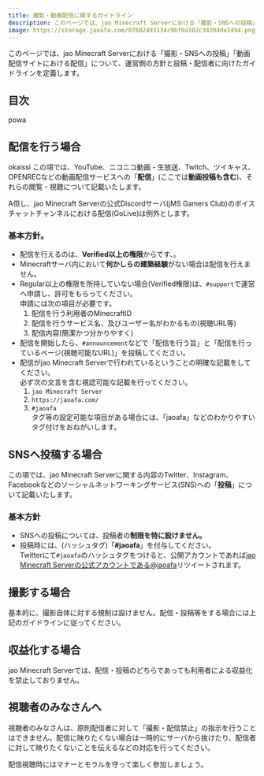 ```yaml
---
title: 撮影・動画配信に関するガイドライン
description: このページでは、jao Minecraft Serverにおける「撮影・SNSへの投稿」「動画配信サイトにおける配信」について、運営側の方針と投稿・配信者に向けたガイドラインを定義します。
image: https://storage.jaoafa.com/07602493134c9bf0a102c34304de2494.png
---
```

このページでは、jao Minecraft Serverにおける「撮影・SNSへの投稿」「動画配信サイトにおける配信」について、運営側の方針と投稿・配信者に向けたガイドラインを定義します。

## 目次
powa
<!--contents-->

## 配信を行う場合
okaissi
この項では、YouTube、ニコニコ動画・生放送、Twitch、ツイキャス、OPENRECなどの動画配信サービスへの「**配信**」(ここでは**動画投稿も含む**)、それらの閲覧・視聴について記載いたします。

A但し、jao Minecraft Serverの公式Discordサーバ(jMS Gamers Club)のボイスチャットチャンネルにおける配信(GoLive)は例外とします。

### 基本方針。

- 配信を行えるのは、**Verified以上の権限**からです、。
- Minecraftサーバ内において**何かしらの建築経験**がない場合は配信を行えません。
- Regular以上の権限を所持していない場合(Verified権限)は、`#support`で運営へ申請し、許可をもらってください。  
  申請には次の項目が必要です。
  1. 配信を行う利用者のMinecraftID
  2. 配信を行うサービス名、及びユーザー名がわかるもの(視聴URL等)
  3. 配信内容(簡潔かつ分かりやすく)
- 配信を開始したら、`#announcement`などで「配信を行う旨」と「配信を行っているページ(視聴可能なURL)」を投稿してください。
- 配信がjao Minecraft Serverで行われているということの明確な記載をしてください。  
  必ず次の文言を含む視認可能な記載を行ってください。
  1. `jao Minecraft Server`
  2. `https://jaoafa.com/`
  3. `#jaoafa`  
  タグ等の設定可能な項目がある場合には、「jaoafa」などのわかりやすいタグ付けをおねがいします。

## SNSへ投稿する場合

この項では、jao Minecraft Serverに関する内容のTwitter、Instagram、Facebookなどのソーシャルネットワーキングサービス(SNS)への「**投稿**」について記載いたします。

### 基本方針

- SNSへの投稿については、投稿者の**制限を特に設けません。**
- 投稿時には、(ハッシュタグ)「**#jaoafa**」を付与してください。  
  Twitterにて`#jaoafa`のハッシュタグをつけると、公開アカウントであれば[jao Minecraft Serverの公式アカウントである@jaoafa](https://twitter.com/jaoafa)リツイートされます。

## 撮影する場合

基本的に、撮影自体に対する規制は設けません。配信・投稿等をする場合には上記のガイドラインに従ってください。

## 収益化する場合

jao Minecraft Serverでは、配信・投稿のどちらであっても利用者による収益化を禁止しておりません。

## 視聴者のみなさんへ

視聴者のみなさんは、原則配信者に対して「撮影・配信禁止」の指示を行うことはできません。配信に映りたくない場合は一時的にサーバから抜けたり、配信者に対して映りたくないことを伝えるなどの対応を行ってください。

配信視聴時にはマナーとモラルを守って楽しく参加しましょう。
